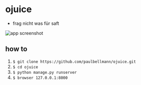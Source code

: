 # ojuice

- frag nicht was für saft

![app screenshot](http://i.imgur.com/HN0fP6V.png)

## how to

1. `$ git clone https://github.com/paulbellmann/ojuice.git`
2. `$ cd ojuice`
3. `$ python manage.py runserver`
4. `$ browser 127.0.0.1:8000`